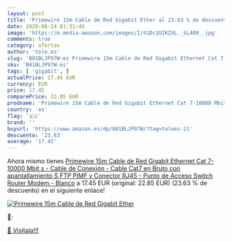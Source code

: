 ```yaml
---
layout: post
title: 'Primewire 15m Cable de Red Gigabit Ether al 23.63 % de descuento'
date: 2020-08-24 01:31:49
image: 'https://m.media-amazon.com/images/I/41Dc1UIKZXL._SL400_.jpg'
comments: true
category: ofertas
author: 'tole.es'
slug: 'B01BLJP97W-es Primewire 15m Cable de Red Gigabit Ethernet Cat 7-10000...'
sku: 'B01BLJP97W-es'
tags: [ 'gigabit', ]
actualPrice: 17.45 EUR
currency: EUR
price: 17.45
comparePrice: 22.85 EUR
prodname: 'Primewire 15m Cable de Red Gigabit Ethernet Cat 7-10000 Mbit s - Cable de Conexión - Cable Cat7 en Bruto con apantallamiento S FTP PIMF y Conector RJ45 - Punto de Acceso Switch Router Modem - Blanco'
country: 'es'
flag: '🇪🇸'
brand: ''
buyurl: 'https://www.amazon.es/dp/B01BLJP97W/?tag=tolees-21'
descuento: '23.63'
average: '17.45'
---
```


Ahora mismo tienes [Primewire 15m Cable de Red Gigabit Ethernet Cat 7-10000 Mbit s - Cable de Conexión - Cable Cat7 en Bruto con apantallamiento S FTP PIMF y Conector RJ45 - Punto de Acceso Switch Router Modem - Blanco](https://www.amazon.es/dp/B01BLJP97W/?tag=tolees-21) a 17.45 EUR (original: 22.85 EUR) (23.63 %  de descuento) en el siguiente enlace!

[![Primewire 15m Cable de Red Gigabit Ether](https://m.media-amazon.com/images/I/41Dc1UIKZXL._SL400_.jpg)](https://www.amazon.es/dp/B01BLJP97W/?tag=tolees-21)

🔎:


[🛒 Visítala!!!](https://www.amazon.es/dp/B01BLJP97W/?tag=tolees-21)

